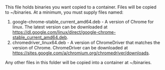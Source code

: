 This file holds binaries you want copied to a container. Files will be copied to ~/binaries. At a minimum, you must supply files named:

1. google-chrome-stable_current_amd64.deb - A version of Chrome for linux. The latest version can be downloaded at https://dl.google.com/linux/direct/google-chrome-stable_current_amd64.deb.
1. chromedriver_linux64.deb               - A version of ChromeDriver that matches the version of Chrome. ChromeDriver can be downloaded at https://sites.google.com/a/chromium.org/chromedriver/downloads.

Any other files in this folder will be copied into a container at ~/binaries.
